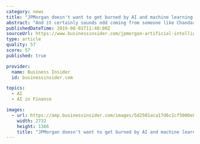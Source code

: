 ```yaml
---
category: news
title: "JPMorgan doesn't want to get burned by AI and machine learning. Here's how it avoids costly mistakes."
abstract: "And it certainly sounds odd coming from someone like Chandarana, who has worked in JPMorgan's corporate and investment bank since 2017 as head of data analytics, applied artificial intelligence, and machine learning. But it's a key lesson when one ..."
publishedDateTime: 2019-08-01T11:40:00Z
sourceUrl: https://www.businessinsider.com/jpmorgan-artificial-intelligence-machine-learning-2019-7
type: article
quality: 57
score: 57
published: true

provider:
  name: Business Insider
  id: businessinsider.com

topics:
  - AI
  - AI in Finance

images:
  - url: https://amp.businessinsider.com/images/5d2501aca17d6c1cf5006e82-2732-1366.jpg
    width: 2732
    height: 1366
    title: "JPMorgan doesn't want to get burned by AI and machine learning. Here's how it avoids costly mistakes."
---
```

